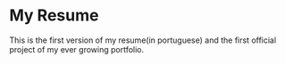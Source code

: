# My Resume
This is the first version of my resume(in portuguese) and the first official project of my ever growing portfolio. 
